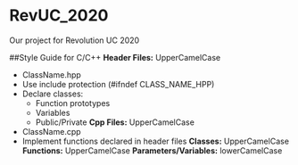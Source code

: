 # RevUC_2020
Our project for Revolution UC 2020

##Style Guide for C/C++
**Header Files:** UpperCamelCase
- ClassName.hpp
- Use include protection (#ifndef CLASS_NAME_HPP)
- Declare classes:
  - Function prototypes
  - Variables
  - Public/Private
**Cpp Files:** UpperCamelCase
- ClassName.cpp
- Implement functions declared in header files
**Classes:** UpperCamelCase
**Functions:** UpperCamelCase
**Parameters/Variables:** lowerCamelCase

